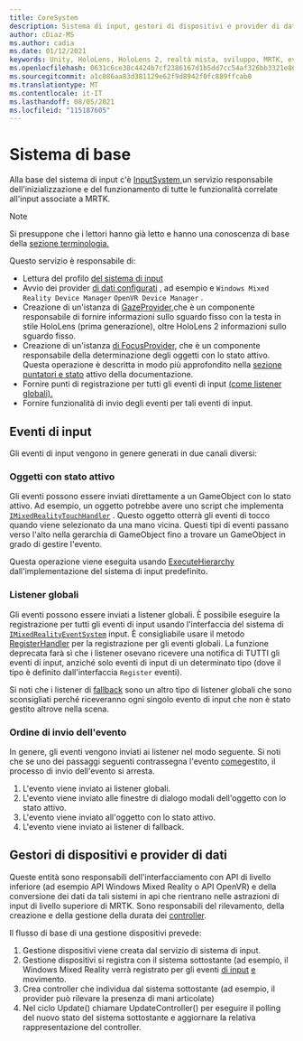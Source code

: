 ```yaml
---
title: CoreSystem
description: Sistema di input, gestori di dispositivi e provider di dati in MRTK
author: cDiaz-MS
ms.author: cadia
ms.date: 01/12/2021
keywords: Unity, HoloLens, HoloLens 2, realtà mista, sviluppo, MRTK, eventi
ms.openlocfilehash: 0631c6ce38c4424b7cf2386167d1b5dd7cc54af326bb3321e86d3c60b951987d
ms.sourcegitcommit: a1c086aa83d381129e62f9d8942f0fc889ffcab0
ms.translationtype: MT
ms.contentlocale: it-IT
ms.lasthandoff: 08/05/2021
ms.locfileid: "115187605"
---
```

# <a name="core-system"></a>Sistema di base

Alla base del sistema di input c'è [InputSystem,](../features/input/overview.md)un servizio responsabile dell'inizializzazione e del funzionamento di tutte le funzionalità correlate all'input associate a MRTK.

> [!NOTE]
> Si presuppone che i lettori hanno già letto e hanno una conoscenza di base della [sezione terminologia.](terminology.md)

Questo servizio è responsabile di:

- Lettura del profilo [del sistema di input](../configuration/mixed-reality-configuration-guide.md#input-system-settings)
- Avvio dei provider [di dati configurati](../features/input/input-providers.md) , ad esempio e `Windows Mixed Reality Device Manager` `OpenVR Device Manager` .
- Creazione di un'istanza di [GazeProvider,](xref:Microsoft.MixedReality.Toolkit.Input.IMixedRealityGazeProvider)che è un componente responsabile di fornire informazioni sullo sguardo fisso con la testa in stile HoloLens (prima generazione), oltre HoloLens 2 informazioni sullo sguardo fisso.
- Creazione di un'istanza [di FocusProvider](xref:Microsoft.MixedReality.Toolkit.Input.IMixedRealityFocusProvider), che è un componente responsabile della determinazione degli oggetti con lo stato attivo. Questa operazione è descritta in modo più approfondito nella [sezione puntatori e stato](controllers-pointers-and-focus.md#pointers-and-focus) attivo della documentazione.
- Fornire punti di registrazione per tutti gli eventi di input [(come listener globali).](#global-listeners)
- Fornire funzionalità di invio degli eventi per tali eventi di input.

## <a name="input-events"></a>Eventi di input

Gli eventi di input vengono in genere generati in due canali diversi:

### <a name="objects-in-focus"></a>Oggetti con stato attivo

Gli eventi possono essere inviati direttamente a un GameObject con lo stato attivo. Ad esempio, un oggetto potrebbe avere uno script che implementa [`IMixedRealityTouchHandler`](xref:Microsoft.MixedReality.Toolkit.Input.IMixedRealityTouchHandler) .
Questo oggetto otterrà gli eventi di tocco quando viene selezionato da una mano vicina. Questi tipi di eventi passano verso l'alto nella gerarchia di GameObject fino a trovare un GameObject in grado di gestire l'evento.

Questa operazione viene eseguita usando [ExecuteHierarchy](https://docs.unity3d.com/ScriptReference/EventSystems.ExecuteEvents.ExecuteHierarchy.html) dall'implementazione del sistema di input predefinito.

### <a name="global-listeners"></a>Listener globali

Gli eventi possono essere inviati a listener globali. È possibile eseguire la registrazione per tutti gli eventi di input usando l'interfaccia del sistema di [`IMixedRealityEventSystem`](xref:Microsoft.MixedReality.Toolkit.IMixedRealityEventSystem) input. È consigliabile usare il metodo [RegisterHandler](xref:Microsoft.MixedReality.Toolkit.IMixedRealityEventSystem.RegisterHandler``1(IEventSystemHandler)) per la registrazione per gli eventi globali. La funzione deprecata farà sì che i listener osevano ricevere una notifica di TUTTI gli eventi di input, anziché solo eventi di input di un determinato tipo (dove il tipo è definito dall'interfaccia `Register` eventi).

Si noti che i listener di [fallback](xref:Microsoft.MixedReality.Toolkit.Input.MixedRealityInputSystem.PushFallbackInputHandler(GameObject)) sono un altro tipo di listener globali che sono sconsigliati perché riceveranno ogni singolo evento di input che non è stato gestito altrove nella scena.

### <a name="order-of-event-dispatch"></a>Ordine di invio dell'evento

In genere, gli eventi vengono inviati ai listener nel modo seguente. Si noti che se uno dei passaggi seguenti contrassegna l'evento [come](https://docs.unity3d.com/ScriptReference/EventSystems.AbstractEventData-used.html)gestito, il processo di invio dell'evento si arresta.

1. L'evento viene inviato ai listener globali.
2. L'evento viene inviato alle finestre di dialogo modali dell'oggetto con lo stato attivo.
3. L'evento viene inviato all'oggetto con lo stato attivo.
4. L'evento viene inviato ai listener di fallback.

## <a name="device-managers-and-data-providers"></a>Gestori di dispositivi e provider di dati

Queste entità sono responsabili dell'interfacciamento con API di livello inferiore (ad esempio API Windows Mixed Reality o API OpenVR) e della conversione dei dati da tali sistemi in api che rientrano nelle astrazioni di input di livello superiore di MRTK. Sono responsabili del rilevamento, della creazione e della gestione della durata dei [controller](controllers-pointers-and-focus.md#controllers).

Il flusso di base di una gestione dispositivi prevede:

1. Gestione dispositivi viene creata dal servizio di sistema di input.
2. Gestione dispositivi si registra con il sistema sottostante (ad esempio, il Windows Mixed Reality verrà registrato per gli eventi [di input](../features/input/input-events.md) [e](../features/input/gestures.md#gesture-events) movimento.
3. Crea controller che individua dal sistema sottostante (ad esempio, il provider può rilevare la presenza di mani articolate)
4. Nel ciclo Update() chiamare UpdateController() per eseguire il polling del nuovo stato del sistema sottostante e aggiornare la relativa rappresentazione del controller.
